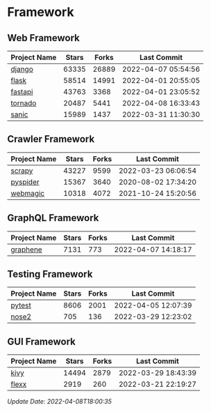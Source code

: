 # Framework

## Web Framework
| Project Name | Stars | Forks | Last Commit |
| ------------ | ----- | ----- | ----------- |
| [django](https://github.com/django/django) | 63335 | 26889 | 2022-04-07 05:54:56 |
| [flask](https://github.com/pallets/flask) | 58514 | 14991 | 2022-04-01 20:55:05 |
| [fastapi](https://github.com/tiangolo/fastapi) | 43763 | 3368 | 2022-04-01 23:05:52 |
| [tornado](https://github.com/tornadoweb/tornado) | 20487 | 5441 | 2022-04-08 16:33:43 |
| [sanic](https://github.com/sanic-org/sanic) | 15989 | 1437 | 2022-03-31 11:30:30 |

## Crawler Framework
| Project Name | Stars | Forks | Last Commit |
| ------------ | ----- | ----- | ----------- |
| [scrapy](https://github.com/scrapy/scrapy) | 43227 | 9599 | 2022-03-23 06:06:54 |
| [pyspider](https://github.com/binux/pyspider) | 15367 | 3640 | 2020-08-02 17:34:20 |
| [webmagic](https://github.com/code4craft/webmagic) | 10318 | 4072 | 2021-10-24 15:20:56 |

## GraphQL Framework
| Project Name | Stars | Forks | Last Commit |
| ------------ | ----- | ----- | ----------- |
| [graphene](https://github.com/graphql-python/graphene) | 7131 | 773 | 2022-04-07 14:18:17 |

## Testing Framework
| Project Name | Stars | Forks | Last Commit |
| ------------ | ----- | ----- | ----------- |
| [pytest](https://github.com/pytest-dev/pytest) | 8606 | 2001 | 2022-04-05 12:07:39 |
| [nose2](https://github.com/nose-devs/nose2) | 705 | 136 | 2022-03-29 12:23:02 |

## GUI Framework
| Project Name | Stars | Forks | Last Commit |
| ------------ | ----- | ----- | ----------- |
| [kivy](https://github.com/kivy/kivy) | 14494 | 2879 | 2022-03-29 18:43:39 |
| [flexx](https://github.com/flexxui/flexx) | 2919 | 260 | 2022-03-21 22:19:27 |

*Update Date: 2022-04-08T18:00:35*